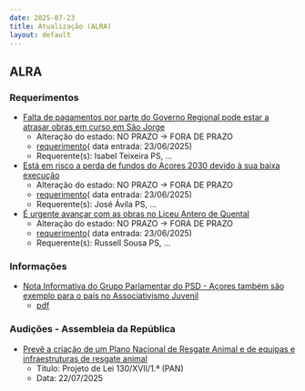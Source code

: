 ```yaml
---
date: 2025-07-23
title: Atualização (ALRA)
layout: default
---
```

## ALRA

### Requerimentos

* [Falta de pagamentos por parte do Governo Regional pode estar a atrasar obras em curso em São Jorge](http://base.alra.pt:82/4DACTION/w_pesquisa_registo/4/8861)
  * Alteração do estado: NO PRAZO → FORA DE PRAZO
  * [requerimento](http://base.alra.pt:82/Doc_Req/XIIIreque367.pdf)( data entrada: 23/06/2025)
  * Requerente(s): Isabel Teixeira PS, ...
* [Está em risco a perda de fundos do Açores 2030 devido à sua baixa execução](http://base.alra.pt:82/4DACTION/w_pesquisa_registo/4/8862)
  * Alteração do estado: NO PRAZO → FORA DE PRAZO
  * [requerimento](http://base.alra.pt:82/Doc_Req/XIIIreque368.pdf)( data entrada: 23/06/2025)
  * Requerente(s): José Ávila PS, ...
* [É urgente avançar com as obras no Liceu Antero de Quental](http://base.alra.pt:82/4DACTION/w_pesquisa_registo/4/8863)
  * Alteração do estado: NO PRAZO → FORA DE PRAZO
  * [requerimento](http://base.alra.pt:82/Doc_Req/XIIIreque369.pdf)( data entrada: 23/06/2025)
  * Requerente(s): Russell Sousa PS, ...

### Informações

* [Nota Informativa do Grupo Parlamentar do PSD - Açores também são exemplo para o país no Associativismo Juvenil](http://base.alra.pt:82/4DACTION/w_pesquisa_registo/8/21933)
  * [pdf](http://base.alra.pt:82/Doc_Noticias/NI21933.pdf)

### Audições - Assembleia da República

* [Prevê a criação de um Plano Nacional de Resgate Animal e de equipas e infraestruturas de resgate animal](http://base.alra.pt:82/4DACTION/w_pesquisa_registo/5/3339)
  * Titulo: Projeto de Lei 130/XVII/1.ª (PAN)
  * Data: 22/07/2025
